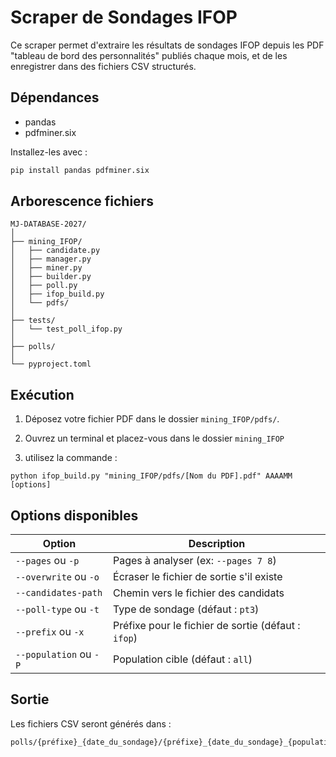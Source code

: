 # Scraper de Sondages IFOP

Ce scraper permet d'extraire les résultats de sondages IFOP depuis les PDF "tableau de bord des personnalités" publiés chaque mois, et de les enregistrer dans des fichiers CSV structurés.

## Dépendances

- pandas
- pdfminer.six

Installez-les avec :
```bash
pip install pandas pdfminer.six
```
## Arborescence fichiers
 ```
MJ-DATABASE-2027/
│
├── mining_IFOP/
│   ├── candidate.py
│   ├── manager.py
│   ├── miner.py
│   ├── builder.py
│   ├── poll.py
│   ├── ifop_build.py
│   └── pdfs/
│
├── tests/
│   └── test_poll_ifop.py
│
├── polls/
│
└── pyproject.toml
```

## Exécution

1. Déposez votre fichier PDF dans le dossier `mining_IFOP/pdfs/`.

2. Ouvrez un terminal et placez-vous dans le dossier `mining_IFOP`

3. utilisez la commande : 

```
python ifop_build.py "mining_IFOP/pdfs/[Nom du PDF].pdf" AAAAMM [options]
```

## Options disponibles

| Option                  | Description                                         |
|-------------------------|--------------------------------------------------   |
| `--pages` ou `-p`       | Pages à analyser (ex: `--pages 7 8`)                |
| `--overwrite` ou `-o`   | Écraser le fichier de sortie s'il existe            |
| `--candidates-path`     | Chemin vers le fichier des candidats                |
| `--poll-type` ou `-t`   | Type de sondage (défaut : `pt3`)                    |
| `--prefix` ou `-x`      | Préfixe pour le fichier de sortie (défaut : `ifop`) |
| `--population` ou `-P`  | Population cible (défaut : `all`)                   |

## Sortie
Les fichiers CSV seront générés dans :

```
polls/{préfixe}_{date_du_sondage}/{préfixe}_{date_du_sondage}_{population}.csv
```
